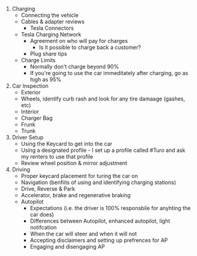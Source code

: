 1. Charging
    * Connecting the vehicle
    * Cables & adapter reviews
      * Tesla Connectors
    * Tesla Charging Network
      * Agreement on who will pay for charges
        * Is it possible to charge back a customer?
      * Plug share tips
   * Charge Limits
     * Normally don't charge beyond 90%
     * If you're going to use the car immeditately after charging, go as high as 95%
2. Car Inspection
    * Exterior
    * Wheels, identify curb rash and look for any tire damaage (gashes, etc)
    * Interior
    * Charger Bag
    * Frunk
    * Trunk
4. Driver Setup
    * Using the Keycard to get into the car
    * Using a designated profile - I set up a profile called #Turo and ask my renters to use that profile
    * Review wheel position & mirror adjustment
5. Driving
    * Proper keycard placement for turing the car on
    * Navigation (benfiits of using and identifying charging stations)
    * Drive, Reverse & Park
    * Accelerator, brake and regenerative braking
    * Autopilot 
      * Expectations (i.e. the driver is 100% responsbile for anyhting the car does)
      * Differences between Autopilot, enhanced autopilot, light notifcation
      * When the car will steer and when it will not
      * Accepting disclaimers and setting up prefrences for AP
      * Engaging and disengaging AP
